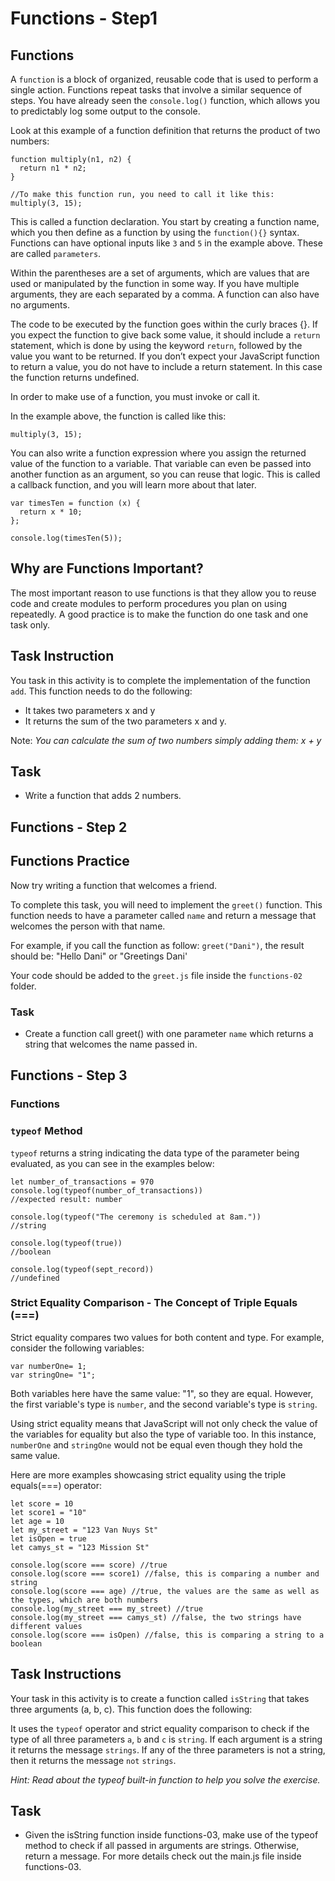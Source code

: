 # Functions - Step1

## Functions
A `function` is a block of organized, reusable code that is used to perform a single action. Functions repeat tasks that involve a similar sequence of steps. You have already seen the `console.log()` function, which allows you to predictably log some output to the console.

Look at this example of a function definition that returns the product of two numbers:
```
function multiply(n1, n2) {
  return n1 * n2;
}
 
//To make this function run, you need to call it like this:
multiply(3, 15);
```
This is called a function declaration. You start by creating a function name, which you then define as a function by using the `function(){}` syntax. Functions can have optional inputs like `3` and `5` in the example above. These are called `parameters`.

Within the parentheses are a set of arguments, which are values that are used or manipulated by the function in some way. If you have multiple arguments, they are each separated by a comma. A function can also have no arguments.

The code to be executed by the function goes within the curly braces {}. If you expect the function to give back some value, it should include a `return` statement, which is done by using the keyword `return`, followed by the value you want to be returned. If you don’t expect your JavaScript function to return a value, you do not have to include a return statement. In this case the function returns undefined.

In order to make use of a function, you must invoke or call it.

In the example above, the function is called like this:
```
multiply(3, 15);
```
You can also write a function expression where you assign the returned value of the function to a variable. That variable can even be passed into another function as an argument, so you can reuse that logic. This is called a callback function, and you will learn more about that later.
```
var timesTen = function (x) {
  return x * 10;
};
 
console.log(timesTen(5));
```
## Why are Functions Important?
The most important reason to use functions is that they allow you to reuse code and create modules to perform procedures you plan on using repeatedly. A good practice is to make the function do one task and one task only.

## Task Instruction
You task in this activity is to complete the implementation of the function `add`. This function needs to do the following:

- It takes two parameters x and y
- It returns the sum of the two parameters x and y.

Note: _You can calculate the sum of two numbers simply adding them: x + y_

## Task

- Write a function that adds 2 numbers.

## Functions - Step 2

## Functions Practice
Now try writing a function that welcomes a friend.

To complete this task, you will need to implement the `greet()` function. This function needs to have a parameter called `name` and return a message that welcomes the person with that name.

For example, if you call the function as follow: `greet("Dani")`, the result should be: "Hello Dani" or "Greetings Dani'

Your code should be added to the `greet.js` file inside the `functions-02` folder.

### Task

- Create a function call greet() with one parameter `name` which returns a string that welcomes the name passed in.

## Functions - Step 3

### Functions
### `typeof` Method
`typeof` returns a string indicating the data type of the parameter being evaluated, as you can see in the examples below:
```
let number_of_transactions = 970
console.log(typeof(number_of_transactions))
//expected result: number
 
console.log(typeof("The ceremony is scheduled at 8am."))
//string
 
console.log(typeof(true))
//boolean
 
console.log(typeof(sept_record))
//undefined
```
### Strict Equality Comparison - The Concept of Triple Equals (===)
Strict equality compares two values for both content and type. For example, consider the following variables:
```
var numberOne= 1;
var stringOne= "1";
```
Both variables here have the same value: "1", so they are equal. However, the first variable's type is `number`, and the second variable's type is `string`.

Using strict equality means that JavaScript will not only check the value of the variables for equality but also the type of variable too. In this instance, `numberOne` and `stringOne` would not be equal even though they hold the same value.

Here are more examples showcasing strict equality using the triple equals(===) operator:
```
let score = 10
let score1 = "10"
let age = 10
let my_street = "123 Van Nuys St"
let isOpen = true
let camys_st = "123 Mission St"
 
console.log(score === score) //true
console.log(score === score1) //false, this is comparing a number and string
console.log(score === age) //true, the values are the same as well as the types, which are both numbers
console.log(my_street === my_street) //true
console.log(my_street === camys_st) //false, the two strings have different values
console.log(score === isOpen) //false, this is comparing a string to a boolean
```
## Task Instructions
Your task in this activity is to create a function called `isString` that takes three arguments (a, b, c). This function does the following:

It uses the `typeof` operator and strict equality comparison to check if the type of all three parameters `a`, `b` and `c` is `string`.
If each argument is a string it returns the message `strings`.
If any of the three parameters is not a string, then it returns the message `not` `strings`.

_Hint: Read about the typeof built-in function to help you solve the exercise._

## Task

- Given the isString function inside functions-03, make use of the typeof method to check if all passed in arguments are strings. Otherwise, return a message. For more details check out the main.js file inside functions-03.